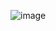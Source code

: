 ![image](https://github.com/pabloWIB/ESTATICA-60/assets/116923433/d8ffd823-6f8c-4d90-b89a-9b1f0fa6e0fd)
